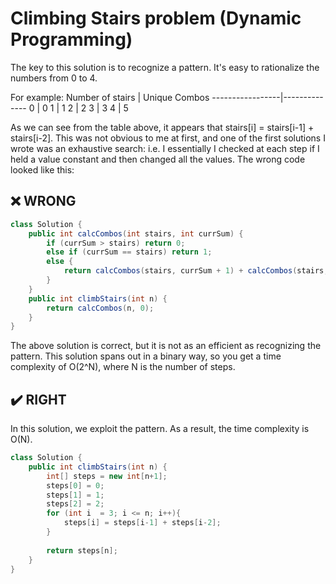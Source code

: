 # Climbing Stairs problem (Dynamic Programming)

The key to this solution is to recognize a pattern. It's easy to rationalize the numbers from 0 to 4. 

For example: 
Number of stairs | Unique Combos
-----------------|--------------
0                | 0
1                | 1
2                | 2
3                | 3
4                | 5

As we can see from the table above, it appears that stairs[i] = stairs[i-1] + stairs[i-2]. This was not obvious to me at first, and one of the first solutions I wrote was 
an exhaustive search: i.e. I essentially I checked at each step if I held a value constant and then changed all the values. 
The wrong code looked like this: 

## ❌ WRONG
```java
class Solution {
    public int calcCombos(int stairs, int currSum) {
        if (currSum > stairs) return 0; 
        else if (currSum == stairs) return 1; 
        else {
            return calcCombos(stairs, currSum + 1) + calcCombos(stairs, currSum + 2); 
        }
    }
    public int climbStairs(int n) {
        return calcCombos(n, 0); 
    }
}
```
The above solution is correct, but it is not as an efficient as recognizing the pattern. This solution spans out in a binary way, so you get a time complexity of O(2^N), 
where N is the number of steps. 

## ✔️ RIGHT
In this solution, we exploit the pattern. As a result, the time complexity is O(N). 
```java
class Solution {
    public int climbStairs(int n) {
        int[] steps = new int[n+1]; 
        steps[0] = 0; 
        steps[1] = 1; 
        steps[2] = 2; 
        for (int i  = 3; i <= n; i++){
            steps[i] = steps[i-1] + steps[i-2]; 
        }
        
        return steps[n]; 
    }
}
```
